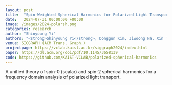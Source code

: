 ```yaml
---
layout: post
title:  "Spin-Weighted Spherical Harmonics for Polarized Light Transport"
date:   2024-07-31 00:00:00 +00:00
image: /images/2024-polarsh.png
categories: research
author: "Shinyoung Yi"
authors: "<strong>Shinyoung Yi</strong>, Donggun Kim, Jiwoong Na, Xin Tong, Min H. Kim"
venue: SIGGRAPH (ACM Trans. Graph.)
projectpage: https://vclab.kaist.ac.kr/siggraph2024/index.html
paper: https://dl.acm.org/doi/pdf/10.1145/3658139
code: https://github.com/KAIST-VCLAB/polarized-spherical-harmonics
---
```

A unified theory of spin-0 (scalar) and spin-2 spherical harmonics for a frequency domain analysis of polarized light transport.
